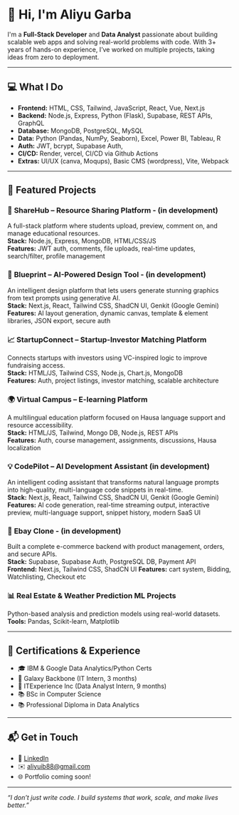 # 👋 Hi, I'm Aliyu Garba

I'm a **Full-Stack Developer** and **Data Analyst** passionate about building scalable web apps and solving real-world problems with code. With 3+ years of hands-on experience, I’ve worked on multiple projects, taking ideas from zero to deployment.

---

## 💻 What I Do

- **Frontend:** HTML, CSS, Tailwind, JavaScript, React, Vue, Next.js  
- **Backend:** Node.js, Express, Python (Flask), Supabase, REST APIs, GraphQL
- **Database:** MongoDB, PostgreSQL, MySQL  
- **Data:** Python (Pandas, NumPy, Seaborn), Excel, Power BI, Tableau, R  
- **Auth:** JWT, bcrypt, Supabase Auth, 
- **CI/CD:** Render, vercel, CI/CD via Github Actions
- **Extras:** UI/UX (canva, Moqups), Basic CMS (wordpress), Vite, Webpack

---

## 🚀 Featured Projects


### 🧠 **ShareHub** – Resource Sharing Platform  - (in development)
A full-stack platform where students upload, preview, comment on, and manage educational resources.  
**Stack:** Node.js, Express, MongoDB, HTML/CSS/JS  
**Features:** JWT auth, comments, file uploads, real-time updates, search/filter, profile management

### 🎨 **Blueprint** – AI-Powered Design Tool  - (in development)
An intelligent design platform that lets users generate stunning graphics from text prompts using generative AI.  
**Stack:** Next.js, React, Tailwind CSS, ShadCN UI, Genkit (Google Gemini) 
**Features:** AI layout generation, dynamic canvas, template & element libraries, JSON export, secure auth

### 📈 **StartupConnect** – Startup-Investor Matching Platform  
Connects startups with investors using VC-inspired logic to improve fundraising access.  
**Stack:** HTML/JS, Tailwind CSS, Node.js, Chart.js, MongoDB  
**Features:** Auth, project listings, investor matching, scalable architecture

### 🌍 **Virtual Campus** – E-learning Platform  
A multilingual education platform focused on Hausa language support and resource accessibility.  
**Stack:** HTML/JS, Tailwind, Mongo DB, Node.js, REST APIs  
**Features:** Auth, course management, assignments, discussions, Hausa localization

### 💡 CodePilot – AI Development Assistant  (in development)
An intelligent coding assistant that transforms natural language prompts into high-quality, multi-language code snippets in real-time.  
**Stack:** Next.js, React, Tailwind CSS, ShadCN UI, Genkit (Google Gemini)  
**Features:** AI code generation, real-time streaming output, interactive preview, multi-language support, snippet history, modern SaaS UI

### 🛒 **Ebay Clone**  - (in development)
Built a complete e-commerce backend with product management, orders, and secure APIs.  
**Stack:** Supabase, Supabase Auth, PostgreSQL DB, Payment API   
**Frontend:** Next.js, Tailwind CSS, ShadCN UI 
**Features:** cart system, Bidding, Watchlisting, Checkout etc

### 📊 **Real Estate & Weather Prediction ML Projects**  
Python-based analysis and prediction models using real-world datasets.  
**Tools:** Pandas, Scikit-learn, Matplotlib

---

## 🧩 Certifications & Experience

- 🎓 IBM & Google Data Analytics/Python Certs  
- 💼 Galaxy Backbone (IT Intern, 3 months)  
- 💼 ITExperience Inc (Data Analyst Intern, 9 months)  
- 📚 BSc in Computer Science
- 📚 Professional Diploma in Data Analytics
---

## 📬 Get in Touch

- 💼 [LinkedIn](https://www.linkedin.com/in/aliyu-garba-a17830194)  
- ✉️ aliyuib88@gmail.com  
- 🌐 Portfolio coming soon!

---

_“I don’t just write code. I build systems that work, scale, and make lives better.”_
